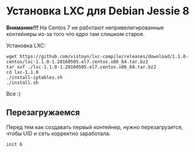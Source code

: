 # Установка LXC для Debian Jessie 8


**Внимание!!!**
На Centos 7 не работают непривелигированные контейнеры из-за того что ядро там слишком старое.


Установка LXC:
```
wget https://github.com/vistoyn/lxc-compile/releases/download/1.1.0-centos/lxc-1.1.0-1.20160505.el7.centos.x86_64.tar.bz2
tar xvf ./lxc-1.1.0-1.20160505.el7.centos.x86_64.tar.bz2
cd lxc-1.1.0
./install-iptables.sh
./install.sh
```

Все :)


## Перезагружаемся

Перед тем как создавать первый контейнер, нужно перезагрузится, чтобы UID и сеть корректно заработала.

```
init 6
```

 
